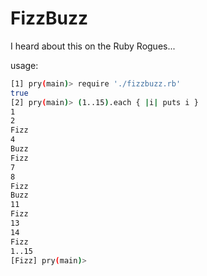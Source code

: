 # FizzBuzz

I heard about this on the Ruby Rogues...

usage:

```bash
[1] pry(main)> require './fizzbuzz.rb'
true
[2] pry(main)> (1..15).each { |i| puts i }
1
2
Fizz
4
Buzz
Fizz
7
8
Fizz
Buzz
11
Fizz
13
14
Fizz
1..15
[Fizz] pry(main)>
```
